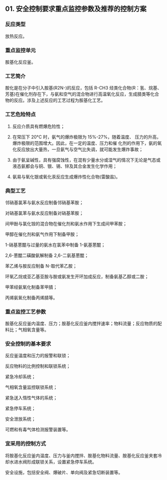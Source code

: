## 01. 安全控制要求重点监控参数及推荐的控制方案

### 反应类型

放热反应。
### 重点监控单元

胺基化反应釜。

### 工艺简介

胺化是在分子中引入胺基(R2N-)的反应，包括 R-CH3 烃类化合物(R：氢、烷基、芳基)在催化剂存在下，与氨和空气的混合物进行高温氧化反应，生成腈类等化合物的反应。涉及上述反应的工艺过程为胺基化工艺。

### 工艺危险特点

1) 反应介质具有燃爆危险性；

2) 在常压下 20°C 时，氨气的爆炸极限为 15%-27%，随着温度、 压力的升高，爆炸极限的范围增大。因此，在一定的温度、压力和催 化剂的作用下，氨的氧化反应放出大量热，一旦氨气与空气比失调，就可能发生爆炸事故；

3) 由于氨呈碱性，具有强腐蚀性，在混有少量水分或湿气的情况下无论是气态或液态氨都会与铜、银、锡、锌及其合金发生化学作用；

4) 氨易与氧化银或氧化汞反应生成爆炸性化合物(雷酸盐)。

### 典型工艺

邻硝基氯苯与氨水反应制备邻硝基苯胺；

对硝基氯苯与氨水反应制备对硝基苯胺；

间甲酚与氯化铵的混合物在催化剂和氨水作用下生成间甲苯胺；

甲醇在催化剂和氨气作用下制备甲胺；

1-硝基蒽醌与过量的氨水在氯苯中制备 1-氨基蒽醌；

2,6-蒽醌二磺酸氨解制备 2,6-二氨基蒽醌；

苯乙烯与胺反应制备 N-取代苯乙胺；

环氧乙烷或亚乙基亚胺与胺或氨发生开环加成反应，制备氨基乙醇或二胺；

甲苯经氨氧化制备苯甲腈；

丙烯氨氧化制备丙烯腈等。 
### 重点监控工艺参数
 胺基化反应釜内温度、压力；胺基化反应釜内搅拌速率；物料流量；反应物质的配料比；气相氧含量等。 ### 安全控制的基本要求
 反应釜温度和压力的报警和联锁；
 
 反应物料的比例控制和联锁系统；
 
 紧急冷却系统；
 
 气相氧含量监控联锁系统；
 
 紧急送入惰性气体的系统；
 
 紧急停车系统；
 
 安全泄放系统；
 
 可燃和有毒气体检测报警装置等。
### 宜采用的控制方式
将胺基化反应釜内温度、压力与釜内搅拌、胺基化物料流量、胺基化反应釜夹套冷却水进水阀形成联锁关系，设置紧急停车系统。 

安全设施，包括安全阀、爆破片、单向阀及紧急切断装置等。







